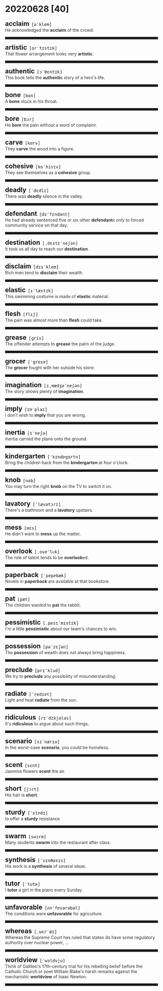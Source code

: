 <style>
/*不显示details的三角符号*/
details > summary::marker {
    display: none;
    content: none;
}
/*去掉外边框*/
details summary{
    outline:none;
    cursor:pointer;/*鼠标放上去之后变成手型*/
}
/*去掉前面默认的小黑三角*/
details summary::-webkit-details-marker{
    display:none; 
}
</style>
# 20220628 [40]  

<div style="display: flex;align-items: baseline;">
    <h2 style="margin-bottom: 0;margin-top: 0">acclaim</h2>
    <p style="padding:0 .5em; margin: 0;font-family: monospace;">[əˈklem]</p>
    <p class="interpretation_35845" style="display:none ;padding:0 .5em; margin: 0; white-space: nowrap;overflow: hidden;text-overflow: ellipsis;">n. 赞扬；欢呼
v. 称赞；欢呼</p>
</div>
<details class="details_35845">
    <summary style="color: #303030;">He acknowledged the <strong>acclaim</strong> of the crowd.</summary>
    他对群众的称誉表示感谢。
</details>
<hr style="padding-bottom: 0.5em;" />


<div style="display: flex;align-items: baseline;">
    <h2 style="margin-bottom: 0;margin-top: 0">artistic</h2>
    <p style="padding:0 .5em; margin: 0;font-family: monospace;">[ɑrˈtɪstɪk]</p>
    <p class="interpretation_35845" style="display:none ;padding:0 .5em; margin: 0; white-space: nowrap;overflow: hidden;text-overflow: ellipsis;">adj. 艺术的</p>
</div>
<details class="details_35845">
    <summary style="color: #303030;">That flower arrangement looks very <strong>artistic</strong>.</summary>
    那样插花看上去很有艺术性。
</details>
<hr style="padding-bottom: 0.5em;" />


<div style="display: flex;align-items: baseline;">
    <h2 style="margin-bottom: 0;margin-top: 0">authentic</h2>
    <p style="padding:0 .5em; margin: 0;font-family: monospace;">[ɔˈθɛntɪk]</p>
    <p class="interpretation_35845" style="display:none ;padding:0 .5em; margin: 0; white-space: nowrap;overflow: hidden;text-overflow: ellipsis;">adj. 真正的；真实的；真迹的</p>
</div>
<details class="details_35845">
    <summary style="color: #303030;">This book tells the <strong>authentic</strong> story of a hero's life.</summary>
    这本书说的是一个英雄的生平的真实故事。
</details>
<hr style="padding-bottom: 0.5em;" />


<div style="display: flex;align-items: baseline;">
    <h2 style="margin-bottom: 0;margin-top: 0">bone</h2>
    <p style="padding:0 .5em; margin: 0;font-family: monospace;">[bon]</p>
    <p class="interpretation_35845" style="display:none ;padding:0 .5em; margin: 0; white-space: nowrap;overflow: hidden;text-overflow: ellipsis;">n. 骨；骨头</p>
</div>
<details class="details_35845">
    <summary style="color: #303030;">A <strong>bone</strong> stuck in his throat.</summary>
    一根骨头梗在他喉咙里。
</details>
<hr style="padding-bottom: 0.5em;" />


<div style="display: flex;align-items: baseline;">
    <h2 style="margin-bottom: 0;margin-top: 0">bore</h2>
    <p style="padding:0 .5em; margin: 0;font-family: monospace;">[bɔr]</p>
    <p class="interpretation_35845" style="display:none ;padding:0 .5em; margin: 0; white-space: nowrap;overflow: hidden;text-overflow: ellipsis;">n. 钻孔；使人讨厌的人
v. 开凿；钻孔；使厌烦
v. 忍受； “bear”的过去式</p>
</div>
<details class="details_35845">
    <summary style="color: #303030;">He <strong>bore</strong> the pain without a word of complaint.</summary>
    他一声不吭地忍住了疼痛。
</details>
<hr style="padding-bottom: 0.5em;" />


<div style="display: flex;align-items: baseline;">
    <h2 style="margin-bottom: 0;margin-top: 0">carve</h2>
    <p style="padding:0 .5em; margin: 0;font-family: monospace;">[kɑrv]</p>
    <p class="interpretation_35845" style="display:none ;padding:0 .5em; margin: 0; white-space: nowrap;overflow: hidden;text-overflow: ellipsis;">v. 雕刻；切开</p>
</div>
<details class="details_35845">
    <summary style="color: #303030;">They <strong>carve</strong> the wood into a figure.</summary>
    他们把木头雕刻成像。
</details>
<hr style="padding-bottom: 0.5em;" />


<div style="display: flex;align-items: baseline;">
    <h2 style="margin-bottom: 0;margin-top: 0">cohesive</h2>
    <p style="padding:0 .5em; margin: 0;font-family: monospace;">[koˈhisɪv]</p>
    <p class="interpretation_35845" style="display:none ;padding:0 .5em; margin: 0; white-space: nowrap;overflow: hidden;text-overflow: ellipsis;">adj. 粘性的；有粘聚性的；统一的</p>
</div>
<details class="details_35845">
    <summary style="color: #303030;">They see themselves as a <strong>cohesive</strong> group.</summary>
    他们把他们看成是统一的整体。
</details>
<hr style="padding-bottom: 0.5em;" />


<div style="display: flex;align-items: baseline;">
    <h2 style="margin-bottom: 0;margin-top: 0">deadly</h2>
    <p style="padding:0 .5em; margin: 0;font-family: monospace;">[ˈdɛdlɪ]</p>
    <p class="interpretation_35845" style="display:none ;padding:0 .5em; margin: 0; white-space: nowrap;overflow: hidden;text-overflow: ellipsis;">adj. 致死的；极度的
adv. 如死一般地；非常地</p>
</div>
<details class="details_35845">
    <summary style="color: #303030;">There was <strong>deadly</strong> silence in the valley.</summary>
    山谷里死一般的沉寂。
</details>
<hr style="padding-bottom: 0.5em;" />


<div style="display: flex;align-items: baseline;">
    <h2 style="margin-bottom: 0;margin-top: 0">defendant</h2>
    <p style="padding:0 .5em; margin: 0;font-family: monospace;">[dɪˈfɛndənt]</p>
    <p class="interpretation_35845" style="display:none ;padding:0 .5em; margin: 0; white-space: nowrap;overflow: hidden;text-overflow: ellipsis;">n. 被告人；被诉方
adj. 被告的；辩护的</p>
</div>
<details class="details_35845">
    <summary style="color: #303030;">He had already sentenced five or six other <strong>defendant</strong>s only to forced community service on that day.</summary>
    那天他仅已判决5、6个其他被告人强制性社区服务。
</details>
<hr style="padding-bottom: 0.5em;" />


<div style="display: flex;align-items: baseline;">
    <h2 style="margin-bottom: 0;margin-top: 0">destination</h2>
    <p style="padding:0 .5em; margin: 0;font-family: monospace;">[ˌdɛstɪˈneʃən]</p>
    <p class="interpretation_35845" style="display:none ;padding:0 .5em; margin: 0; white-space: nowrap;overflow: hidden;text-overflow: ellipsis;">n. 目的地；终点</p>
</div>
<details class="details_35845">
    <summary style="color: #303030;">It took us all day to reach our <strong>destination</strong>.</summary>
    我们花了一整天才到达目的地。
</details>
<hr style="padding-bottom: 0.5em;" />


<div style="display: flex;align-items: baseline;">
    <h2 style="margin-bottom: 0;margin-top: 0">disclaim</h2>
    <p style="padding:0 .5em; margin: 0;font-family: monospace;">[dɪsˈklem]</p>
    <p class="interpretation_35845" style="display:none ;padding:0 .5em; margin: 0; white-space: nowrap;overflow: hidden;text-overflow: ellipsis;">v. 否认；放弃；拒绝承认</p>
</div>
<details class="details_35845">
    <summary style="color: #303030;">Rich men tend to <strong>disclaim</strong> their wealth.</summary>
    有钱人常会拒绝承认他们很有钱。
</details>
<hr style="padding-bottom: 0.5em;" />


<div style="display: flex;align-items: baseline;">
    <h2 style="margin-bottom: 0;margin-top: 0">elastic</h2>
    <p style="padding:0 .5em; margin: 0;font-family: monospace;">[ɪˈlæstɪk]</p>
    <p class="interpretation_35845" style="display:none ;padding:0 .5em; margin: 0; white-space: nowrap;overflow: hidden;text-overflow: ellipsis;">adj. 有弹性的；灵活的</p>
</div>
<details class="details_35845">
    <summary style="color: #303030;">This swimming costume is made of <strong>elastic</strong> material.</summary>
    这件游泳衣是由弹性材料做成的。
</details>
<hr style="padding-bottom: 0.5em;" />


<div style="display: flex;align-items: baseline;">
    <h2 style="margin-bottom: 0;margin-top: 0">flesh</h2>
    <p style="padding:0 .5em; margin: 0;font-family: monospace;">[flɛʃ]</p>
    <p class="interpretation_35845" style="display:none ;padding:0 .5em; margin: 0; white-space: nowrap;overflow: hidden;text-overflow: ellipsis;">n. 肉体；果肉</p>
</div>
<details class="details_35845">
    <summary style="color: #303030;">The pain was almost more than <strong>flesh</strong> could take.</summary>
    疼痛几乎使肉体受不了。
</details>
<hr style="padding-bottom: 0.5em;" />


<div style="display: flex;align-items: baseline;">
    <h2 style="margin-bottom: 0;margin-top: 0">grease</h2>
    <p style="padding:0 .5em; margin: 0;font-family: monospace;">[ɡris]</p>
    <p class="interpretation_35845" style="display:none ;padding:0 .5em; margin: 0; white-space: nowrap;overflow: hidden;text-overflow: ellipsis;">n. 油脂；润滑油；动物油脂；贿赂
v. 给…加润滑油；涂油脂于；贿赂</p>
</div>
<details class="details_35845">
    <summary style="color: #303030;">The offender attempts to <strong>grease</strong> the palm of the judge.</summary>
    罪犯企图贿赂法官。
</details>
<hr style="padding-bottom: 0.5em;" />


<div style="display: flex;align-items: baseline;">
    <h2 style="margin-bottom: 0;margin-top: 0">grocer</h2>
    <p style="padding:0 .5em; margin: 0;font-family: monospace;">[ˈgrosɚ]</p>
    <p class="interpretation_35845" style="display:none ;padding:0 .5em; margin: 0; white-space: nowrap;overflow: hidden;text-overflow: ellipsis;">n. 食品杂货商；食品杂货店</p>
</div>
<details class="details_35845">
    <summary style="color: #303030;">The <strong>grocer</strong> fought with her outside his store.</summary>
    杂货店老板在店外和她打了起来。
</details>
<hr style="padding-bottom: 0.5em;" />


<div style="display: flex;align-items: baseline;">
    <h2 style="margin-bottom: 0;margin-top: 0">imagination</h2>
    <p style="padding:0 .5em; margin: 0;font-family: monospace;">[ɪˌmædʒəˈneʃən]</p>
    <p class="interpretation_35845" style="display:none ;padding:0 .5em; margin: 0; white-space: nowrap;overflow: hidden;text-overflow: ellipsis;">n. 想象；想象力</p>
</div>
<details class="details_35845">
    <summary style="color: #303030;">The story shows plenty of <strong>imagination</strong>.</summary>
    这个故事表现出丰富的想象力。
</details>
<hr style="padding-bottom: 0.5em;" />


<div style="display: flex;align-items: baseline;">
    <h2 style="margin-bottom: 0;margin-top: 0">imply</h2>
    <p style="padding:0 .5em; margin: 0;font-family: monospace;">[ɪmˈplaɪ]</p>
    <p class="interpretation_35845" style="display:none ;padding:0 .5em; margin: 0; white-space: nowrap;overflow: hidden;text-overflow: ellipsis;">v. 暗示；意味</p>
</div>
<details class="details_35845">
    <summary style="color: #303030;">I don't wish to <strong>imply</strong> that you are wrong.</summary>
    我无意暗示你错了。
</details>
<hr style="padding-bottom: 0.5em;" />


<div style="display: flex;align-items: baseline;">
    <h2 style="margin-bottom: 0;margin-top: 0">inertia</h2>
    <p style="padding:0 .5em; margin: 0;font-family: monospace;">[ɪˈnɚʃə]</p>
    <p class="interpretation_35845" style="display:none ;padding:0 .5em; margin: 0; white-space: nowrap;overflow: hidden;text-overflow: ellipsis;">n. 惯性；惰性</p>
</div>
<details class="details_35845">
    <summary style="color: #303030;">Inertia carried the plane onto the ground.</summary>
    飞机靠惯性着陆。
</details>
<hr style="padding-bottom: 0.5em;" />


<div style="display: flex;align-items: baseline;">
    <h2 style="margin-bottom: 0;margin-top: 0">kindergarten</h2>
    <p style="padding:0 .5em; margin: 0;font-family: monospace;">[ˈkɪndɚgɑrtn]</p>
    <p class="interpretation_35845" style="display:none ;padding:0 .5em; margin: 0; white-space: nowrap;overflow: hidden;text-overflow: ellipsis;">n. 幼儿园</p>
</div>
<details class="details_35845">
    <summary style="color: #303030;">Bring the children back from the <strong>kindergarten</strong> at four o'clock.</summary>
    下午四点把孩子们从幼儿园接回来。
</details>
<hr style="padding-bottom: 0.5em;" />


<div style="display: flex;align-items: baseline;">
    <h2 style="margin-bottom: 0;margin-top: 0">knob</h2>
    <p style="padding:0 .5em; margin: 0;font-family: monospace;">[nɑb]</p>
    <p class="interpretation_35845" style="display:none ;padding:0 .5em; margin: 0; white-space: nowrap;overflow: hidden;text-overflow: ellipsis;">n. 球形把手；旋钮；疙瘩；节
v. 鼓起；使有球形突出物</p>
</div>
<details class="details_35845">
    <summary style="color: #303030;">You may turn the right <strong>knob</strong> on the TV to switch it on.</summary>
    你可以拧电视上右边的旋钮把它打开。
</details>
<hr style="padding-bottom: 0.5em;" />


<div style="display: flex;align-items: baseline;">
    <h2 style="margin-bottom: 0;margin-top: 0">lavatory</h2>
    <p style="padding:0 .5em; margin: 0;font-family: monospace;">[ˈlævətɔrɪ]</p>
    <p class="interpretation_35845" style="display:none ;padding:0 .5em; margin: 0; white-space: nowrap;overflow: hidden;text-overflow: ellipsis;">n. 盥洗室；厕所</p>
</div>
<details class="details_35845">
    <summary style="color: #303030;">There's a bathroom and a <strong>lavatory</strong> upstairs.</summary>
    楼上有浴室和卫生间。
</details>
<hr style="padding-bottom: 0.5em;" />


<div style="display: flex;align-items: baseline;">
    <h2 style="margin-bottom: 0;margin-top: 0">mess</h2>
    <p style="padding:0 .5em; margin: 0;font-family: monospace;">[mɛs]</p>
    <p class="interpretation_35845" style="display:none ;padding:0 .5em; margin: 0; white-space: nowrap;overflow: hidden;text-overflow: ellipsis;">n. 脏乱；杂乱
v. 弄糟；弄乱</p>
</div>
<details class="details_35845">
    <summary style="color: #303030;">He didn't want to <strong>mess</strong> up the matter.</summary>
    他不想把事情弄糟。
</details>
<hr style="padding-bottom: 0.5em;" />


<div style="display: flex;align-items: baseline;">
    <h2 style="margin-bottom: 0;margin-top: 0">overlook</h2>
    <p style="padding:0 .5em; margin: 0;font-family: monospace;">[ˌovɚˈlᴜk]</p>
    <p class="interpretation_35845" style="display:none ;padding:0 .5em; margin: 0; white-space: nowrap;overflow: hidden;text-overflow: ellipsis;">v. 忽略；俯视</p>
</div>
<details class="details_35845">
    <summary style="color: #303030;">The role of talent tends to be <strong>overlook</strong>ed.</summary>
    天赋的作用易被忽视。（overrated 高估）
</details>
<hr style="padding-bottom: 0.5em;" />


<div style="display: flex;align-items: baseline;">
    <h2 style="margin-bottom: 0;margin-top: 0">paperback</h2>
    <p style="padding:0 .5em; margin: 0;font-family: monospace;">[ˈpepɚbæk]</p>
    <p class="interpretation_35845" style="display:none ;padding:0 .5em; margin: 0; white-space: nowrap;overflow: hidden;text-overflow: ellipsis;">n. 平装书；平装本</p>
</div>
<details class="details_35845">
    <summary style="color: #303030;">Novels in <strong>paperback</strong> are available at that bookstore.</summary>
    平装本小说在那家书店有售。
</details>
<hr style="padding-bottom: 0.5em;" />


<div style="display: flex;align-items: baseline;">
    <h2 style="margin-bottom: 0;margin-top: 0">pat</h2>
    <p style="padding:0 .5em; margin: 0;font-family: monospace;">[pæt]</p>
    <p class="interpretation_35845" style="display:none ;padding:0 .5em; margin: 0; white-space: nowrap;overflow: hidden;text-overflow: ellipsis;">v. 轻拍
n. 轻拍；小块
adv. 熟记地；恰好地
adj. 熟记的；恰好的</p>
</div>
<details class="details_35845">
    <summary style="color: #303030;">The children wanted to <strong>pat</strong> the rabbit.</summary>
    孩子们想轻拍这只兔子。
</details>
<hr style="padding-bottom: 0.5em;" />


<div style="display: flex;align-items: baseline;">
    <h2 style="margin-bottom: 0;margin-top: 0">pessimistic</h2>
    <p style="padding:0 .5em; margin: 0;font-family: monospace;">[ˌpesɪˈmɪstɪk]</p>
    <p class="interpretation_35845" style="display:none ;padding:0 .5em; margin: 0; white-space: nowrap;overflow: hidden;text-overflow: ellipsis;">adj. 悲观的；厌世的</p>
</div>
<details class="details_35845">
    <summary style="color: #303030;">I'm a little <strong>pessimistic</strong> about our team's chances to win.</summary>
    我对我们队获胜的机会并不看好。
</details>
<hr style="padding-bottom: 0.5em;" />


<div style="display: flex;align-items: baseline;">
    <h2 style="margin-bottom: 0;margin-top: 0">possession</h2>
    <p style="padding:0 .5em; margin: 0;font-family: monospace;">[pəˈzɛʃən]</p>
    <p class="interpretation_35845" style="display:none ;padding:0 .5em; margin: 0; white-space: nowrap;overflow: hidden;text-overflow: ellipsis;">n. 拥有；财产</p>
</div>
<details class="details_35845">
    <summary style="color: #303030;">The <strong>possession</strong> of wealth does not always bring happiness.</summary>
    拥有财富并不总是带来幸福。
</details>
<hr style="padding-bottom: 0.5em;" />


<div style="display: flex;align-items: baseline;">
    <h2 style="margin-bottom: 0;margin-top: 0">preclude</h2>
    <p style="padding:0 .5em; margin: 0;font-family: monospace;">[prɪˈklud]</p>
    <p class="interpretation_35845" style="display:none ;padding:0 .5em; margin: 0; white-space: nowrap;overflow: hidden;text-overflow: ellipsis;">v. 阻止；排除</p>
</div>
<details class="details_35845">
    <summary style="color: #303030;">We try to <strong>preclude</strong> any possibility of misunderstanding.</summary>
    我们努力排除任何误解的可能性。
</details>
<hr style="padding-bottom: 0.5em;" />


<div style="display: flex;align-items: baseline;">
    <h2 style="margin-bottom: 0;margin-top: 0">radiate</h2>
    <p style="padding:0 .5em; margin: 0;font-family: monospace;">[ˈredɪet]</p>
    <p class="interpretation_35845" style="display:none ;padding:0 .5em; margin: 0; white-space: nowrap;overflow: hidden;text-overflow: ellipsis;">v. 放光；发热；辐射</p>
</div>
<details class="details_35845">
    <summary style="color: #303030;">Light and heat <strong>radiate</strong> from the sun.</summary>
    光和热发自太阳。
</details>
<hr style="padding-bottom: 0.5em;" />


<div style="display: flex;align-items: baseline;">
    <h2 style="margin-bottom: 0;margin-top: 0">ridiculous</h2>
    <p style="padding:0 .5em; margin: 0;font-family: monospace;">[rɪˈdɪkjələs]</p>
    <p class="interpretation_35845" style="display:none ;padding:0 .5em; margin: 0; white-space: nowrap;overflow: hidden;text-overflow: ellipsis;">adj. 荒谬的；可笑的</p>
</div>
<details class="details_35845">
    <summary style="color: #303030;">It's <strong>ridiculous</strong> to argue about such things.</summary>
    为这种事情争论太荒谬了。
</details>
<hr style="padding-bottom: 0.5em;" />


<div style="display: flex;align-items: baseline;">
    <h2 style="margin-bottom: 0;margin-top: 0">scenario</h2>
    <p style="padding:0 .5em; margin: 0;font-family: monospace;">[sɪˈnærio]</p>
    <p class="interpretation_35845" style="display:none ;padding:0 .5em; margin: 0; white-space: nowrap;overflow: hidden;text-overflow: ellipsis;">n. 设想；可能发生的情况；情节梗概</p>
</div>
<details class="details_35845">
    <summary style="color: #303030;">In the worst-case <strong>scenario</strong>, you could be homeless.</summary>
    最坏的情况是你可能会无家可归。
</details>
<hr style="padding-bottom: 0.5em;" />


<div style="display: flex;align-items: baseline;">
    <h2 style="margin-bottom: 0;margin-top: 0">scent</h2>
    <p style="padding:0 .5em; margin: 0;font-family: monospace;">[sɛnt]</p>
    <p class="interpretation_35845" style="display:none ;padding:0 .5em; margin: 0; white-space: nowrap;overflow: hidden;text-overflow: ellipsis;">n. 香味；香水；气息；察觉
v. 嗅出；使充满气味；觉察出</p>
</div>
<details class="details_35845">
    <summary style="color: #303030;">Jasmine flowers <strong>scent</strong> the air.</summary>
    空气中弥漫着茉莉花香。
</details>
<hr style="padding-bottom: 0.5em;" />


<div style="display: flex;align-items: baseline;">
    <h2 style="margin-bottom: 0;margin-top: 0">short</h2>
    <p style="padding:0 .5em; margin: 0;font-family: monospace;">[ʃɔrt]</p>
    <p class="interpretation_35845" style="display:none ;padding:0 .5em; margin: 0; white-space: nowrap;overflow: hidden;text-overflow: ellipsis;">adj. 短的；矮的</p>
</div>
<details class="details_35845">
    <summary style="color: #303030;">His hair is <strong>short</strong>.</summary>
    他的头发很短。
</details>
<hr style="padding-bottom: 0.5em;" />


<div style="display: flex;align-items: baseline;">
    <h2 style="margin-bottom: 0;margin-top: 0">sturdy</h2>
    <p style="padding:0 .5em; margin: 0;font-family: monospace;">[ˈstɝdɪ]</p>
    <p class="interpretation_35845" style="display:none ;padding:0 .5em; margin: 0; white-space: nowrap;overflow: hidden;text-overflow: ellipsis;">adj. 强健的；坚固的；坚决的</p>
</div>
<details class="details_35845">
    <summary style="color: #303030;">to offer a <strong>sturdy</strong> resistance</summary>
    给以坚决的抵抗
</details>
<hr style="padding-bottom: 0.5em;" />


<div style="display: flex;align-items: baseline;">
    <h2 style="margin-bottom: 0;margin-top: 0">swarm</h2>
    <p style="padding:0 .5em; margin: 0;font-family: monospace;">[swɔrm]</p>
    <p class="interpretation_35845" style="display:none ;padding:0 .5em; margin: 0; white-space: nowrap;overflow: hidden;text-overflow: ellipsis;">n. 群；蜂群
v. 云集；充满</p>
</div>
<details class="details_35845">
    <summary style="color: #303030;">Many students <strong>swarm</strong> into the restaurant after class.</summary>
    放学后，很多学生涌进餐馆。
</details>
<hr style="padding-bottom: 0.5em;" />


<div style="display: flex;align-items: baseline;">
    <h2 style="margin-bottom: 0;margin-top: 0">synthesis</h2>
    <p style="padding:0 .5em; margin: 0;font-family: monospace;">[ˈsɪnθəsɪs]</p>
    <p class="interpretation_35845" style="display:none ;padding:0 .5em; margin: 0; white-space: nowrap;overflow: hidden;text-overflow: ellipsis;">n. 综合；合成；综合体</p>
</div>
<details class="details_35845">
    <summary style="color: #303030;">His work is a <strong>synthesis</strong> of several ideas.</summary>
    他的作品是由几种构想综合而成的。
</details>
<hr style="padding-bottom: 0.5em;" />


<div style="display: flex;align-items: baseline;">
    <h2 style="margin-bottom: 0;margin-top: 0">tutor</h2>
    <p style="padding:0 .5em; margin: 0;font-family: monospace;">[ˈtutɚ]</p>
    <p class="interpretation_35845" style="display:none ;padding:0 .5em; margin: 0; white-space: nowrap;overflow: hidden;text-overflow: ellipsis;">n. 导师；家庭教师
v. 当家教；指导；辅导</p>
</div>
<details class="details_35845">
    <summary style="color: #303030;">I <strong>tutor</strong> a girl in the piano every Sunday.</summary>
    每周日我都教一个女孩弹钢琴。
</details>
<hr style="padding-bottom: 0.5em;" />


<div style="display: flex;align-items: baseline;">
    <h2 style="margin-bottom: 0;margin-top: 0">unfavorable</h2>
    <p style="padding:0 .5em; margin: 0;font-family: monospace;">[ʌnˈfevərəbəl]</p>
    <p class="interpretation_35845" style="display:none ;padding:0 .5em; margin: 0; white-space: nowrap;overflow: hidden;text-overflow: ellipsis;">adj. 不顺利的；相反的；令人不快的</p>
</div>
<details class="details_35845">
    <summary style="color: #303030;">The conditions were <strong>unfavorable</strong> for  agriculture.</summary>
    这些条件不利于农业。
</details>
<hr style="padding-bottom: 0.5em;" />


<div style="display: flex;align-items: baseline;">
    <h2 style="margin-bottom: 0;margin-top: 0">whereas</h2>
    <p style="padding:0 .5em; margin: 0;font-family: monospace;">[ˌwɛrˈæz]</p>
    <p class="interpretation_35845" style="display:none ;padding:0 .5em; margin: 0; white-space: nowrap;overflow: hidden;text-overflow: ellipsis;">conj. 然而；鉴于</p>
</div>
<details class="details_35845">
    <summary style="color: #303030;">Whereas the Supreme Court has ruled that states do have some regulatory authority over nuclear power, ...</summary>
    虽然最高法院裁定各州对核能确有一定的管理权，……
</details>
<hr style="padding-bottom: 0.5em;" />


<div style="display: flex;align-items: baseline;">
    <h2 style="margin-bottom: 0;margin-top: 0">worldview</h2>
    <p style="padding:0 .5em; margin: 0;font-family: monospace;">[ˈwɜldvju]</p>
    <p class="interpretation_35845" style="display:none ;padding:0 .5em; margin: 0; white-space: nowrap;overflow: hidden;text-overflow: ellipsis;">n. 世界观</p>
</div>
<details class="details_35845">
    <summary style="color: #303030;">Think of Gallileo's 17th-century trial for his rebelling belief before the Catholic Church or poet William Blake's harsh remarks against the mechanistic <strong>worldview</strong> of Isaac Newton.</summary>
    想想17世纪加里奥在天主教会或诗人威廉·布莱克（William Blake）对艾萨克·牛顿（Isaac Newton）的机械论世界观所作的尖锐评论之前，对他反叛信仰的审判吧。
</details>
<hr style="padding-bottom: 0.5em;" />

<script>
const details = document.querySelectorAll('.details_35845');
const translates = document.querySelectorAll('.interpretation_35845');

details.forEach((item, index) => item.addEventListener('toggle', () => {
    if (item.open) {
        translates[index].style.display = 'block';
    } else translates[index].style.display = 'none';
}));
</script>
